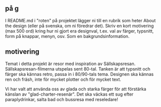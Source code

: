 ## på g
I README.md i "roten" på projektet lägger ni till en rubrik som heter About the design (eller på svenska, om ni föredrar det). Skriv en kort motivering (max 500 ord) kring hur ni gjort era designval, t.ex. val av färger, typsnitt, form på knappar, menyn, osv. Som en bakgrundsinformation.

## motivering

Temat i detta projekt är resor med inspiration av Sällskapsresan. Sällskapsresan-filmerna utspelas sent 80-tal. Tanken är att typsnitt och färger ska kännas retro, passa in i 80/90-tals tema. Designen ska kännas ren och fräsh, inte för mycket plotter och för mycket text.

Vi har valt att använda oss av glada och starka färger för att förstärka känslan av "glad-charter-resenär". Det ska väckas ett sug efter paraplydrinkar, salta bad och bussresa med reseledare! 
